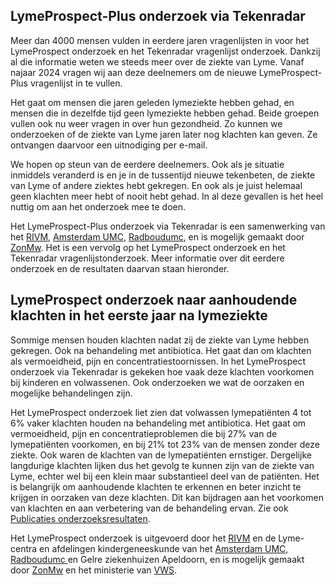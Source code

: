 ## LymeProspect-Plus onderzoek via Tekenradar

Meer dan 4000 mensen vulden in eerdere jaren vragenlijsten in voor het LymeProspect onderzoek en het Tekenradar vragenlijst onderzoek. Dankzij al die informatie weten we steeds meer over de ziekte van Lyme. Vanaf najaar 2024 vragen wij aan deze deelnemers om de nieuwe LymeProspect-Plus vragenlijst in te vullen. 

Het gaat om mensen die jaren geleden lymeziekte hebben gehad, en mensen die in dezelfde tijd geen lymeziekte hebben gehad. Beide groepen vullen ook nu weer vragen in over hun gezondheid. Zo kunnen we onderzoeken of de ziekte van Lyme jaren later nog klachten kan geven. Ze ontvangen daarvoor een uitnodiging per e-mail.   

We hopen op steun van de eerdere deelnemers. Ook als je situatie inmiddels veranderd is en je in de tussentijd nieuwe tekenbeten, de ziekte van Lyme of andere ziektes hebt gekregen. En ook als je juist helemaal geen klachten meer hebt of nooit hebt gehad. In al deze gevallen is het heel nuttig om aan het onderzoek mee te doen.

Het LymeProspect-Plus onderzoek via Tekenradar is een samenwerking van het [RIVM](https://www.rivm.nl/tekenbeten-en-lyme), [Amsterdam UMC](https://www.amc.nl/web/specialismen/expertisecentra-een-overzicht/amsterdam-umc-multidisciplinair-lymeziekte-centrum-amlc.htm), [Radboudumc](https://www.radboudumc.nl/patientenzorg/aandoeningen/lymeziekte), en is mogelijk gemaakt door [ZonMw](https://www.zonmw.nl/nl). Het is een vervolg op het LymeProspect onderzoek en het Tekenradar vragenlijstonderzoek. Meer informatie over dit eerdere onderzoek en de resultaten daarvan staan hieronder.

## LymeProspect onderzoek naar aanhoudende klachten in het eerste jaar na lymeziekte 
Sommige mensen houden klachten nadat zij de ziekte van Lyme hebben gekregen. Ook na behandeling met antibiotica. Het gaat dan om klachten als vermoeidheid, pijn en concentratiestoornissen. In het LymeProspect onderzoek via Tekenradar is gekeken hoe vaak deze klachten voorkomen bij kinderen en volwassenen. Ook onderzoeken we wat de oorzaken en mogelijke behandelingen zijn.

Het LymeProspect onderzoek liet zien dat volwassen lymepatiënten 4 tot 6% vaker klachten houden na behandeling met antibiotica. Het gaat om vermoeidheid, pijn en concentratieproblemen die bij 27% van de lymepatiënten voorkomen, en bij 21% tot 23% van de mensen zonder deze ziekte. Ook waren de klachten van de lymepatiënten ernstiger. Dergelijke langdurige klachten lijken dus het gevolg te kunnen zijn van de ziekte van Lyme, echter wel bij een klein maar substantieel deel van de patiënten. Het is belangrijk om aanhoudende klachten te erkennen en beter inzicht te krijgen in oorzaken van deze klachten. Dit kan bijdragen aan het voorkomen van klachten en aan verbetering van de behandeling ervan. Zie ook [Publicaties onderzoeksresultaten](/onderzoek/publicaties).

Het LymeProspect onderzoek is uitgevoerd door het [RIVM](https://www.rivm.nl/tekenbeten-en-lyme) en de Lyme-centra en afdelingen kindergeneeskunde van het [Amsterdam UMC](https://www.amc.nl/web/specialismen/expertisecentra-een-overzicht/amsterdam-umc-multidisciplinair-lymeziekte-centrum-amlc.htm), [Radboudumc ](https://www.radboudumc.nl/patientenzorg/aandoeningen/lymeziekte) en Gelre ziekenhuizen Apeldoorn, en is mogelijk gemaakt door [ZonMw](https://www.zonmw.nl/nl) en het ministerie van [VWS](https://www.rijksoverheid.nl/ministeries/ministerie-van-volksgezondheid-welzijn-en-sport).
